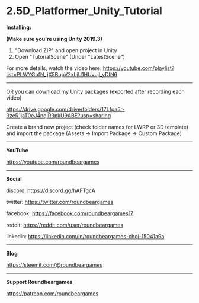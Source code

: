 # 2.5D_Platformer_Unity_Tutorial

**Installing:**

**(Make sure you're using Unity 2019.3)**

1. "Download ZIP" and open project in Unity
2. Open "TutorialScene" (Under "LatestScene")

For more details, watch the video here: https://youtube.com/playlist?list=PLWYGofN_jX5BupV2xLjU1HUvujl_yDIN6

----

OR you can download my Unity packages (exported after recording each video)

https://drive.google.com/drive/folders/17Lfpa5r-3zeR1jaT0eJ4nqIR3pkU9ABE?usp=sharing

Create a brand new project (check folder names for LWRP or 3D template) and import the package
(Assets -> Import Package -> Custom Package)

----

**YouTube**

https://youtube.com/roundbeargames

----

**Social**

discord: https://discord.gg/hAFTgcA

twitter: https://twitter.com/roundbeargames

facebook: https://facebook.com/roundbeargames17

reddit: https://reddit.com/user/roundbeargames

linkedin: https://linkedin.com/in/roundbeargames-choi-15041a9a

----

**Blog**

https://steemit.com/@roundbeargames

----

**Support Roundbeargames**

https://patreon.com/roundbeargames
